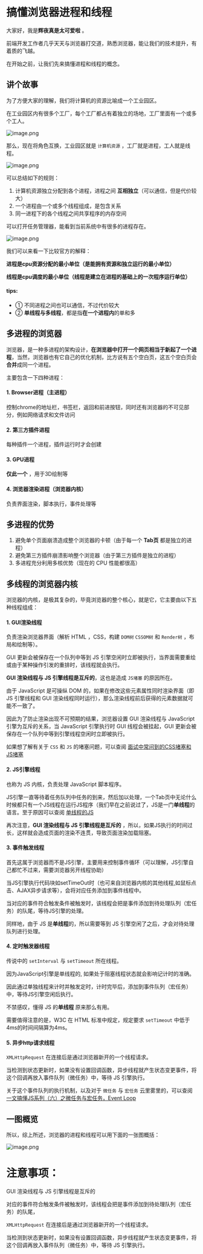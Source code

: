 # 搞懂浏览器进程和线程

大家好，我是**辉夜真是太可爱啦** 。

前端开发工作者几乎天天与浏览器打交道，熟悉浏览器，能让我们的技术提升，有着质的飞越。

在开始之前，让我们先来搞懂进程和线程的概念。

## 讲个故事

为了方便大家的理解，我们将计算机的资源比喻成一个工业园区。

在工业园区内有很多个工厂，每个工厂都占有着独立的场地，工厂里面有一个或多个工人。

![image.png](https://p9-juejin.byteimg.com/tos-cn-i-k3u1fbpfcp/657cbef0795140b0b86fc4effc8b1d43~tplv-k3u1fbpfcp-zoom-in-crop-mark:1512:0:0:0.awebp?)

那么，现在将角色互换，工业园区就是 `计算机资源` ，工厂就是进程，工人就是线程。

![image.png](https://p3-juejin.byteimg.com/tos-cn-i-k3u1fbpfcp/e83141d6b01d4f1682f9e5846c2c6184~tplv-k3u1fbpfcp-zoom-in-crop-mark:1512:0:0:0.awebp?)

可以总结如下的规则：

1. 计算机资源独立分配到各个进程，进程之间 **互相独立**（可以通信，但是代价较大）
2. 一个进程由一个或多个线程组成，是包含关系
3. 同一进程下的各个线程之间共享程序的内存空间

可以打开任务管理器，能看到当前系统中有很多的进程存在。

![image.png](https://p9-juejin.byteimg.com/tos-cn-i-k3u1fbpfcp/2fec50981a124178992471bba78c46f6~tplv-k3u1fbpfcp-zoom-in-crop-mark:1512:0:0:0.awebp?)

我们可以来看一下比较官方的解释：

**进程是cpu资源分配的最小单位（是能拥有资源和独立运行的最小单位）**

**线程是cpu调度的最小单位（线程是建立在进程的基础上的一次程序运行单位）**

#### tips:

- ① 不同进程之间也可以通信，不过代价较大
- ② **单线程与多线程**，都是指**在一个进程内**的单和多

## 多进程的浏览器

浏览器，是一种多进程的架构设计，**在浏览器中打开一个网页相当于新起了一个进程**，当然，浏览器也有它自己的优化机制，比方说有五个空白页，这五个空白页会**合并**成同一个进程。

主要包含一下四种进程：

#### 1. Browser进程（主进程）

控制chrome的地址栏，书签栏，返回和前进按钮，同时还有浏览器的不可见部分，例如网络请求和文件访问

#### 2. 第三方插件进程

每种插件一个进程，插件运行时才会创建

#### 3. GPU进程

**仅此一个** ，用于3D绘制等

#### 4. 浏览器渲染进程（浏览器内核）

负责界面渲染，脚本执行，事件处理等

## 多进程的优势

1. 避免单个页面崩溃造成整个浏览器的卡顿（由于每一个 **Tab页** 都是独立的进程）
2. 避免第三方插件崩溃影响整个浏览器（由于第三方插件是独立的进程）
3. 多进程充分利用多核优势（现在的 CPU 性能都很高）

## 多线程的浏览器内核

浏览器的内核，是极其复杂的，毕竟浏览器的整个核心，就是它，它主要由以下五种线程组成：

#### 1. GUI渲染线程

负责渲染浏览器界面（解析 HTML ，CSS，构建 `DOM树` `CSSOM树` 和 `Render树` ，布局和绘制等）。

GUI 更新会被保存在一个队列中等到 JS 引擎空闲时立即被执行，当界面需要重绘或由于某种操作引发的重排时，该线程就会执行。

**GUI 渲染线程与 JS 引擎线程是互斥的**，这也是造成 `JS堵塞` 的原因所在。

由于 JavaScript 是可操纵 DOM 的，如果在修改这些元素属性同时渲染界面（即 JS 引擎线程和 GUI 渲染线程同时运行），那么渲染线程前后获得的元素数据就可能不一致了。

因此为了防止渲染出现不可预期的结果，浏览器设置 GUI 渲染线程与 JavaScript 引擎为互斥的关系，当 JavaScript 引擎执行时 GUI 线程会被挂起，GUI 更新会被保存在一个队列中等到引擎线程空闲时立即被执行。

如果想了解有关于 `CSS` 和 `JS` 的堵塞问题，可以查阅 [面试中常问到的CSS堵塞和JS堵塞](https://juejin.cn/post/7044360789708242980)

#### 2. JS引擎线程

也称为 JS 内核，负责处理 JavaScript 脚本程序。

JS引擎一直等待着任务队列中任务的到来，然后加以处理，一个Tab页中无论什么时候都只有一个JS线程在运行JS程序（我们早在之前说过了，JS是一门**单线程**的语言。至于原因可以查阅 [单线程的JS](https://juejin.cn/post/6886602875225833480#heading-1)

再次注意，**GUI 渲染线程与 JS 引擎线程是互斥的** ，所以，如果JS执行的时间过长，这样就会造成页面的渲染不连贯，导致页面渲染加载阻塞。

#### 3. 事件触发线程

首先这属于浏览器而不是JS引擎，主要用来控制事件循环（可以理解，JS引擎自己都忙不过来，需要浏览器另开线程协助）

当JS引擎执行代码块如setTimeOut时（也可来自浏览器内核的其他线程,如鼠标点击、AJAX异步请求等），会将对应任务添加到事件线程中。

当对应的事件符合触发条件被触发时，该线程会把是事件添加到待处理队列（宏任务）的队尾，等待JS引擎的处理。

同样地，由于 JS 是**单线程**的，所以需要等到 JS 引擎空闲了之后，才会对待处理队列进行处理。

#### 4. 定时触发器线程

传说中的 `setInterval` 与 `setTimeout` 所在线程。

因为JavaScript引擎是单线程的, 如果处于阻塞线程状态就会影响记计时的准确。

因此通过单独线程来计时并触发定时，计时完毕后，添加到事件队列（宏任务）中，等待JS引擎空闲后执行。

不禁感叹，懂得 JS 的**单线程** 原来那么有用。

需要值得注意的是，W3C 在 HTML 标准中规定，规定要求 `setTimeout` 中低于4ms的时间间隔算为4ms。

#### 5. 异步http请求线程

`XMLHttpRequest` 在连接后是通过浏览器新开的一个线程请求。

当检测到状态更新时，如果没有设置回调函数，异步线程就产生状态变更事件，将这个回调再放入事件队列（微任务）中，等待 JS 引擎执行。

关于这个事件队列的执行机制，以及对于 `微任务` 与 `宏任务` 云里雾里的，可以查阅[一文搞懂JS系列（六）之微任务与宏任务，Event Loop](https://juejin.cn/post/6886602875225833480)

## 一图概览

所以，综上所述，浏览器的进程和线程可以用下面的一张图概括：

![image.png](https://p9-juejin.byteimg.com/tos-cn-i-k3u1fbpfcp/0a8d76c9f5cf445bb752b61eed7a99a5~tplv-k3u1fbpfcp-zoom-in-crop-mark:1512:0:0:0.awebp?)





# 注意事项：

GUI 渲染线程与 JS 引擎线程是互斥的

对应的事件符合触发条件被触发时，该线程会把是事件添加到待处理队列（宏任务）的队尾，

`XMLHttpRequest` 在连接后是通过浏览器新开的一个线程请求。

当检测到状态更新时，如果没有设置回调函数，异步线程就产生状态变更事件，将这个回调再放入事件队列（微任务）中，等待 JS 引擎执行。